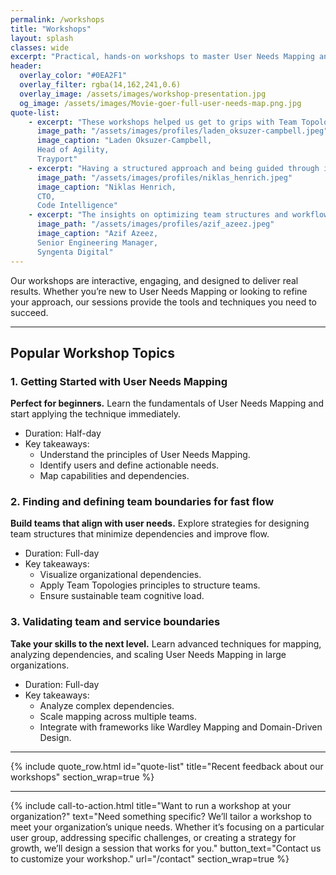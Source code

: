 ```yaml
---
permalink: /workshops
title: "Workshops"
layout: splash
classes: wide
excerpt: "Practical, hands-on workshops to master User Needs Mapping and transform your teams."
header: 
  overlay_color: "#0EA2F1"
  overlay_filter: rgba(14,162,241,0.6)
  overlay_image: /assets/images/workshop-presentation.jpg
  og_image: /assets/images/Movie-goer-full-user-needs-map.png.jpg
quote-list:
    - excerpt: "These workshops helped us get to grips with Team Topologies concepts as well as reflect on our current structure and interactions."  
      image_path: "/assets/images/profiles/laden_oksuzer-campbell.jpeg"
      image_caption: "Laden Oksuzer-Campbell,  
      Head of Agility,  
      Trayport"
    - excerpt: "Having a structured approach and being guided through it with valuable insights from Rich and his team allowed us to shape stream-aligned team structures"
      image_path: "/assets/images/profiles/niklas_henrich.jpeg"
      image_caption: "Niklas Henrich,  
      CTO,  
      Code Intelligence"
    - excerpt: "The insights on optimizing team structures and workflows were practical and immediately applicable, leading to significant positive changes in our day-to-day operations."  
      image_path: "/assets/images/profiles/azif_azeez.jpeg"
      image_caption: "Azif Azeez,  
      Senior Engineering Manager,  
      Syngenta Digital"
---
```


Our workshops are interactive, engaging, and designed to deliver real results. Whether you’re new to User Needs Mapping or looking to refine your approach, our sessions provide the tools and techniques you need to succeed.

---

## Popular Workshop Topics

### 1. Getting Started with User Needs Mapping

**Perfect for beginners.** Learn the fundamentals of User Needs Mapping and start applying the technique immediately.

- Duration: Half-day
- Key takeaways:
  - Understand the principles of User Needs Mapping.
  - Identify users and define actionable needs.
  - Map capabilities and dependencies.

### 2. Finding and defining team boundaries for fast flow

**Build teams that align with user needs.** Explore strategies for designing team structures that minimize dependencies and improve flow.

- Duration: Full-day
- Key takeaways:
  - Visualize organizational dependencies.
  - Apply Team Topologies principles to structure teams.
  - Ensure sustainable team cognitive load.

### 3. Validating team and service boundaries

**Take your skills to the next level.** Learn advanced techniques for mapping, analyzing dependencies, and scaling User Needs Mapping in large organizations.

- Duration: Full-day
- Key takeaways:
  - Analyze complex dependencies.
  - Scale mapping across multiple teams.
  - Integrate with frameworks like Wardley Mapping and Domain-Driven Design.

---

{% include quote_row.html id="quote-list"
   title="Recent feedback about our workshops"
   section_wrap=true
%}

---

{% include call-to-action.html
    title="Want to run a workshop at your organization?"
    text="Need something specific? We’ll tailor a workshop to meet your organization’s unique needs. Whether it’s focusing on a particular user group, addressing specific challenges, or creating a strategy for growth, we’ll design a session that works for you."
    button_text="Contact us to customize your workshop."
    url="/contact"
    section_wrap=true
  %}
